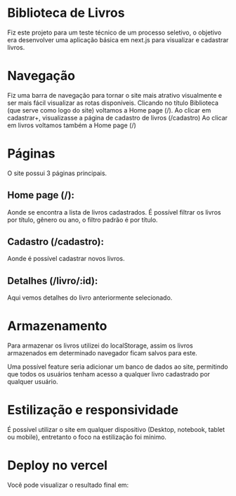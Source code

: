 # Biblioteca de Livros

Fiz este projeto para um teste técnico de um processo seletivo, o objetivo era desenvolver uma aplicação básica em next.js para visualizar e cadastrar livros.

# Navegação

Fiz uma barra de navegação para tornar o site mais atrativo visualmente e ser mais fácil visualizar as rotas disponíveis. Clicando no título Biblioteca (que serve como logo do site) voltamos a Home page (/).
Ao clicar em cadastrar+, visualizasse a página de cadastro de livros (/cadastro)
Ao clicar em livros voltamos também a Home page (/)

# Páginas

O site possui 3 páginas principais.

## Home page (/): 

Aonde se encontra a lista de livros cadastrados. É possível filtrar os livros por título, gênero ou ano, o filtro padrão é por título.

## Cadastro (/cadastro): 

Aonde é possível cadastrar novos livros.

## Detalhes (/livro/:id): 

Aqui vemos detalhes do livro anteriormente selecionado.

# Armazenamento

Para armazenar os livros utilizei do localStorage, assim os livros armazenados em determinado navegador ficam salvos para este. 

Uma possível feature seria adicionar um banco de dados ao site, permitindo que todos os usuários tenham acesso a qualquer livro cadastrado por qualquer usuário.

# Estilização e responsividade

É possível utilizar o site em qualquer dispositivo (Desktop, notebook, tablet ou mobile), entretanto o foco na estilização foi mínimo.

# Deploy no vercel

Você pode visualizar o resultado final em: 